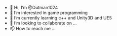 - 👋 Hi, I’m @Outman1024
- 👀 I’m interested in game programming
- 🌱 I’m currently learning c++ and Unity3D and UE5
- 💞️ I’m looking to collaborate on ...
- 📫 How to reach me ...

<!---
Outman1024/Outman1024 is a ✨ special ✨ repository because its `README.md` (this file) appears on your GitHub profile.
You can click the Preview link to take a look at your changes.
--->
